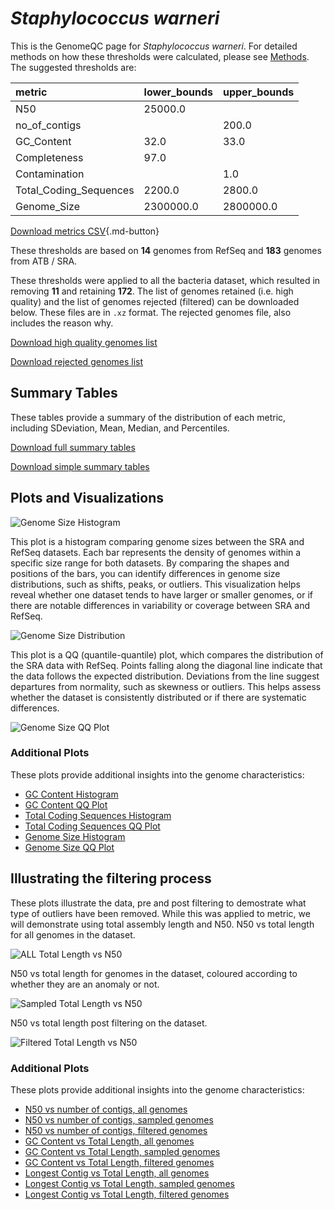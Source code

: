 # *Staphylococcus warneri*

This is the GenomeQC page for *Staphylococcus warneri*. For detailed methods on how these thresholds were calculated, please see [Methods](../../methods.md).
The suggested thresholds are: 

| metric                 | lower_bounds   | upper_bounds   |
|:-----------------------|:---------------|:---------------|
| N50                    | 25000.0        |                |
| no_of_contigs          |                | 200.0          |
| GC_Content             | 32.0           | 33.0           |
| Completeness           | 97.0           |                |
| Contamination          |                | 1.0            |
| Total_Coding_Sequences | 2200.0         | 2800.0         |
| Genome_Size            | 2300000.0      | 2800000.0      |

[Download metrics CSV](Staphylococcus_warneri_metrics.csv){.md-button}


These thresholds are based on **14** genomes from RefSeq and **183** genomes from ATB / SRA.

These thresholds were applied to all the bacteria dataset, which resulted in removing **11** and retaining **172**.
The list of genomes retained (i.e. high quality) and the list of genomes rejected (filtered) can be downloaded below. These files are in `.xz` format. The rejected genomes file, also includes the reason why.

[Download high quality genomes list](Staphylococcus_warneri_high_quality_genomes.csv.xz)


[Download rejected genomes list](Staphylococcus_warneri_filtered_out_genomes.csv.xz)



## Summary Tables
These tables provide a summary of the distribution of each metric, including SDeviation, Mean, Median, and Percentiles.

[Download full summary tables](summary.csv)

[Download simple summary tables](selected_summary.csv)

## Plots and Visualizations

![Genome Size Histogram](Genome_Size_refseq_histogram_kde.png)

This plot is a histogram comparing genome sizes between the SRA and RefSeq datasets. Each bar represents the density of genomes within a specific size range for both datasets. By comparing the shapes and positions of the bars, you can identify differences in genome size distributions, such as shifts, peaks, or outliers. This visualization helps reveal whether one dataset tends to have larger or smaller genomes, or if there are notable differences in variability or coverage between SRA and RefSeq.

![Genome Size Distribution](Genome_Size_refseq_histogram_kde.png)

This plot is a QQ (quantile-quantile) plot, which compares the distribution of the SRA data with RefSeq. Points falling along the diagonal line indicate that the data follows the expected distribution. Deviations from the line suggest departures from normality, such as skewness or outliers. This helps assess whether the dataset is consistently distributed or if there are systematic differences.

![Genome Size QQ Plot](Genome_Size_refseq_qqplot.png)

### Additional Plots

These plots provide additional insights into the genome characteristics:

- [GC Content Histogram](GC_Content_refseq_histogram_kde.png)
- [GC Content QQ Plot](GC_Content_refseq_qqplot.png)
- [Total Coding Sequences Histogram](Total_Coding_Sequences_refseq_histogram_kde.png)
- [Total Coding Sequences QQ Plot](Total_Coding_Sequences_refseq_qqplot.png)
- [Genome Size Histogram](Genome_Size_refseq_histogram_kde.png)
- [Genome Size QQ Plot](Genome_Size_refseq_qqplot.png)
## Illustrating the filtering process
These plots illustrate the data, pre and post filtering to demostrate what type of outliers have been removed. While this was applied to metric, we will demonstrate using total assembly length and N50.
N50 vs total length for all genomes in the dataset.

![ALL Total Length vs N50](Staphylococcus_warneri_all_total_length_N50.png)

N50 vs total length for genomes in the dataset, coloured according to whether they are an anomaly or not.

![Sampled Total Length vs N50](Staphylococcus_warneri_sample_total_length_N50.png)

N50 vs total length post filtering on the dataset.

![Filtered Total Length vs N50](Staphylococcus_warneri_filt_total_length_N50.png)

### Additional Plots

These plots provide additional insights into the genome characteristics:

- [N50 vs number of contigs, all genomes](Staphylococcus_warneri_all_N50_number.png)
- [N50 vs number of contigs, sampled genomes](Staphylococcus_warneri_sample_N50_number.png)
- [N50 vs number of contigs, filtered genomes](Staphylococcus_warneri_filt_N50_number.png)
- [GC Content vs Total Length, all genomes](Staphylococcus_warneri_all_total_length_GC_Content.png)
- [GC Content vs Total Length, sampled genomes](Staphylococcus_warneri_sample_total_length_GC_Content.png)
- [GC Content vs Total Length, filtered genomes](Staphylococcus_warneri_filt_total_length_GC_Content.png)
- [Longest Contig vs Total Length, all genomes](Staphylococcus_warneri_all_total_length_longest.png)
- [Longest Contig vs Total Length, sampled genomes](Staphylococcus_warneri_sample_total_length_longest.png)
- [Longest Contig vs Total Length, filtered genomes](Staphylococcus_warneri_filt_total_length_longest.png)
